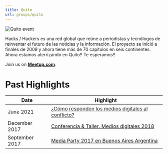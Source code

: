 ```yaml
---
title: Quito
url: groups/quito
---
```


![Quito event](https://secure.meetupstatic.com/photos/event/6/6/6/b/clean_497066219.jpeg)

Hacks / Hackers es una red global que reúne a periodistas y tecnólogos de reinventar el futuro de las noticias y la información. El proyecto se inició a finales de 2009 y ahora tiene más de 70 capítulos en seis continentes. Ahora estamos aterrizando en Quito!! Te esperamos!!

Join us on **[Meetup.com](https://www.meetup.com/Hacks-Hackers-Quito/)**.

# Past Highlights

| **Date**  | **Highlight** |  
|-----------|---------------|  
| June 2021 | [¿Cómo responden los medios digitales al conflicto?](https://www.meetup.com/Hacks-Hackers-Quito/events/278984940/) |
| December 2017 | [Conferencia & Taller. Medios digitales 2018](https://www.meetup.com/Hacks-Hackers-Quito/events/245521852/) |
| September 2017 | [Media Party 2017 en Buenos Aires Argentina](https://www.meetup.com/Hacks-Hackers-Quito/events/xwtjjnywmbkc/) |   
